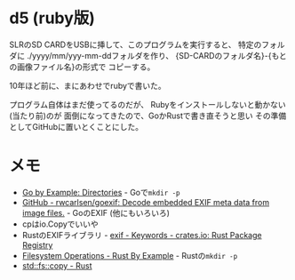 # d5 (ruby版)

SLRのSD CARDをUSBに挿して、このプログラムを実行すると、
特定のフォルダに ./yyyy/mm/yyy-mm-ddフォルダを作り、
{SD-CARDのフォルダ名}-{もとの画像ファイル名}の形式で
コピーする。

10年ほど前に、まにあわせでrubyで書いた。

プログラム自体はまだ使ってるのだが、
Rubyをインストールしないと動かない(当たり前)のが
面倒になってきたので、GoかRustで書き直そうと思い
その準備としてGitHubに置いとくことにした。

# メモ

- [Go by Example: Directories](https://gobyexample.com/directories) - Goで`mkdir -p`
- [GitHub - rwcarlsen/goexif: Decode embedded EXIF meta data from image files.](https://github.com/rwcarlsen/goexif) - GoのEXIF (他にもいろいろ)
- cpはio.Copyでいいや
- RustのEXIFライブラリ - [exif - Keywords - crates.io: Rust Package Registry](https://crates.io/keywords/exif)
- [Filesystem Operations - Rust By Example](https://doc.rust-lang.org/rust-by-example/std_misc/fs.html) - Rustの`mkdir -p`
- [std::fs::copy - Rust](https://doc.rust-lang.org/std/fs/fn.copy.html)
